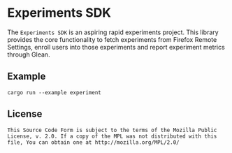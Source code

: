 # Experiments SDK

The `Experiments SDK` is an aspiring rapid experiments project.
This library provides the core functionality to fetch experiments from Firefox Remote Settings,
enroll users into those experiments and report experiment metrics through Glean.

## Example

```
cargo run --example experiment 
```

## License

    This Source Code Form is subject to the terms of the Mozilla Public
    License, v. 2.0. If a copy of the MPL was not distributed with this
    file, You can obtain one at http://mozilla.org/MPL/2.0/
